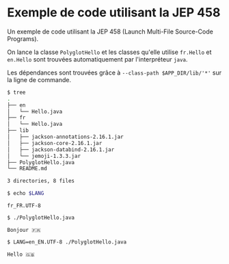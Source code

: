 # Exemple de code utilisant la JEP 458

Un exemple de code utilisant la JEP 458 (Launch Multi-File Source-Code Programs).

On lance la classe `PolyglotHello` et les classes qu'elle utilise `fr.Hello` et `en.Hello` sont trouvées automatiquement par l'interpréteur `java`.

Les dépendances sont trouvées grâce à `--class-path $APP_DIR/lib/'*'` sur la ligne de commande.

```bash
$ tree
.
├── en
│   └── Hello.java
├── fr
│   └── Hello.java
├── lib
│   ├── jackson-annotations-2.16.1.jar
│   ├── jackson-core-2.16.1.jar
│   ├── jackson-databind-2.16.1.jar
│   └── jemoji-1.3.3.jar
├── PolyglotHello.java
└── README.md

3 directories, 8 files
```

```bash
$ echo $LANG
```

```console
fr_FR.UTF-8
```

```bash
$ ./PolyglotHello.java
```

```console
Bonjour 🇫🇷
```

```bash
$ LANG=en_EN.UTF-8 ./PolyglotHello.java
```

```console
Hello 🇬🇧
```
